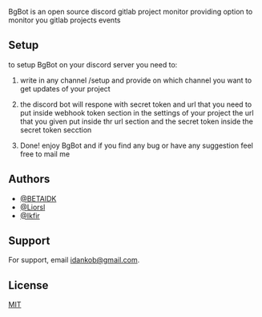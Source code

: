 
BgBot is an open source discord  gitlab project monitor providing option to monitor you gitlab projects events

## Setup

to setup BgBot on your discord server you need to:

1. write in any channel /setup and provide on which channel you want to get updates of your project

2. the discord bot will respone with secret token and url that you need to put inside webhook token section in the settings of your project
the url that you given put inside thr url section and the secret token inside the secret token secction

3. Done! enjoy BgBot and if you find any bug or have any suggestion feel free to mail me



## Authors

- [@BETAIDK](https://www.github.com/BETAIDK)
- [@Liorsl](https://github.com/liorsl)
- [@Ikfir](https://github.com/ikfir)



## Support

For support, email idankob@gmail.com.


## License

[MIT](https://choosealicense.com/licenses/mit/)

